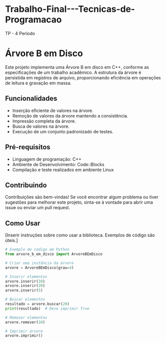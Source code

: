 # Trabalho-Final---Tecnicas-de-Programacao
TP - 4 Periodo

# Árvore B em Disco
Este projeto implementa uma Árvore B em disco em C++, conforme as especificações de um trabalho acadêmico. A estrutura da árvore é persistida em registros de arquivo, proporcionando eficiência em operações de leitura e gravação em massa.

## Funcionalidades

- Inserção eficiente de valores na árvore.
- Remoção de valores da árvore mantendo a consistência.
- Impressão completa da árvore.
- Busca de valores na árvore.
- Execução de um conjunto padronizado de testes.

## Pré-requisitos

- Linguagem de programação: C++
- Ambiente de Desenvolvimento: Code::Blocks
- Compilação e teste realizados em ambiente Linux
  
## Contribuindo
Contribuições são bem-vindas! Se você encontrar algum problema ou tiver sugestões para melhorar este projeto, sinta-se à vontade para abrir uma issue ou enviar um pull request.

## Como Usar

[Inserir instruções sobre como usar a biblioteca. Exemplos de código são úteis.]

```python
# Exemplo de código em Python
from arvore_b_em_disco import ArvoreBEmDisco

# Criar uma instância da árvore
arvore = ArvoreBEmDisco(grau=4)

# Inserir elementos
arvore.inserir(10)
arvore.inserir(20)
arvore.inserir(5)

# Buscar elementos
resultado = arvore.buscar(20)
print(resultado)  # Deve imprimir True

# Remover elementos
arvore.remover(10)

# Imprimir árvore
arvore.imprimir()



